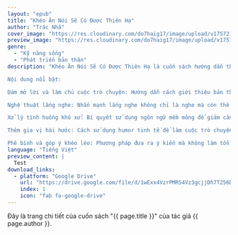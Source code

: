 ```yaml
---
layout: "epub"
title: "Khéo Ăn Nói Sẽ Có Được Thiên Hạ"
author: "Trác Nhã"
cover_image: "https://res.cloudinary.com/do7haig17/image/upload/v1757216931/13_cgjuon.jpg"
preview_image: "https://res.cloudinary.com/do7haig17/image/upload/v1757216931/13_cgjuon.jpg"
genre:
  - "Kỹ năng sống"
  - "Phát triển bản thân"
description: "Khéo Ăn Nói Sẽ Có Được Thiên Hạ là cuốn sách hướng dẫn thực tế về nghệ thuật giao tiếp, giúp bạn làm chủ mọi tình huống trong cuộc sống và công việc. Tác giả Trác Nhã chia sẻ các bí quyết từ cơ bản đến nâng cao, nhấn mạnh rằng khả năng ăn nói khéo léo không phải bẩm sinh mà có thể rèn luyện qua thực hành. Cuốn sách phù hợp cho những ai muốn cải thiện kỹ năng giao tiếp, từ người trẻ mới bước vào xã hội đến những cá nhân đang tìm cách nâng cao sự tự tin và hiệu quả trong trò chuyện.

Nội dung nổi bật:

Dám mở lời và làm chủ cuộc trò chuyện: Hướng dẫn cách giới thiệu bản thân tự tin, chọn thời điểm phù hợp để tạo ấn tượng tốt.

Nghệ thuật lắng nghe: Nhấn mạnh lắng nghe không chỉ là nghe mà còn thể hiện sự tôn trọng, giúp xây dựng mối quan hệ bền vững.

Xử lý tình huống khó xử: Bí quyết sử dụng ngôn ngữ mềm mỏng để giảm căng thẳng và chuyển hướng câu chuyện.

Thêm gia vị hài hước: Cách sử dụng humor tinh tế để làm cuộc trò chuyện thêm phần thú vị mà không phản tác dụng.

Phê bình và góp ý khéo léo: Phương pháp đưa ra ý kiến mà không làm tổn thương đối phương, biến lời phê bình thành cơ hội phát triển."
language: "Tiếng Việt"
preview_content: |
  Test
download_links:
  - platform: "Google Drive"
    url: "https://drive.google.com/file/d/1wExx4VzrPMRS4Vz3gcjjDh7T256Dc0uK/view?usp=sharing"
    index: 1
    icon: "fab fa-google-drive"
---
```


Đây là trang chi tiết của cuốn sách "{{ page.title }}" của tác giả {{ page.author }}.